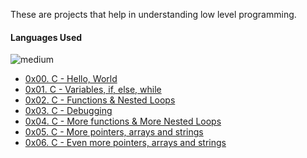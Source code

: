 These are projects that help in understanding low level programming.

<h4>Languages Used</h4>
<img alt="medium" src="https://img.shields.io/badge/C-00599C?&style=for-the-badge&logo=c&logoColor=white">

* [0x00. C - Hello, World](./0x00-hello_world)
* [0x01. C - Variables, if, else, while](./0x01-variables_if_else_while)
* [0x02. C - Functions & Nested Loops](./0x02-functions_nested_loops)
* [0x03. C - Debugging](./0x03-Debugging)
* [0x04. C - More functions & More Nested Loops](./0x04-pointers_arrays_strings)
* [0x05. C - More pointers, arrays and strings](./0x05-pointers_arrays_strings)
* [0x06. C - Even more pointers, arrays and strings](./0x06-pointers_arrays_strings)

